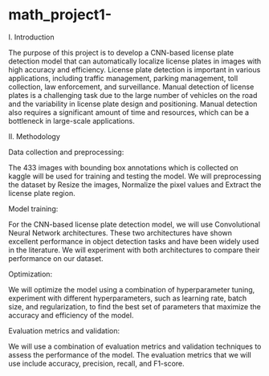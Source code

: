 # math_project1-

I. Introduction

The purpose of this project is to develop a CNN-based license plate detection model that can automatically localize license plates in images with high accuracy and efficiency. License plate detection is important in various applications, including traffic management, parking management, toll collection, law enforcement, and surveillance. Manual detection of license plates is a challenging task due to the large number of vehicles on the road and the variability in license plate design and positioning. Manual detection also requires a significant amount of time and resources, which can be a bottleneck in large-scale applications.

II. Methodology

Data collection and preprocessing:

The 433 images with bounding box annotations which is collected on kaggle will be used for training and testing the model. We will preprocessing the dataset by Resize the images, Normalize the pixel values and Extract the license plate region.

Model training:

For the CNN-based license plate detection model, we will use Convolutional Neural Network architectures. These two architectures have shown excellent performance in object detection tasks and have been widely used in the literature. We will experiment with both architectures to compare their performance on our dataset.

Optimization:

We will optimize the model using a combination of hyperparameter tuning, experiment with different hyperparameters, such as learning rate, batch size, and regularization, to find the best set of parameters that maximize the accuracy and efficiency of the model. 

Evaluation metrics and validation:

We will use a combination of evaluation metrics and validation techniques to assess the performance of the model. The evaluation metrics that we will use include accuracy, precision, recall, and F1-score.
